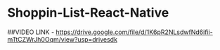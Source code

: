 # Shoppin-List-React-Native

##VIDEO LINK - https://drive.google.com/file/d/1K6pR2NLsdwfNd6ifii-mTtCZWrJh0Oqm/view?usp=drivesdk
